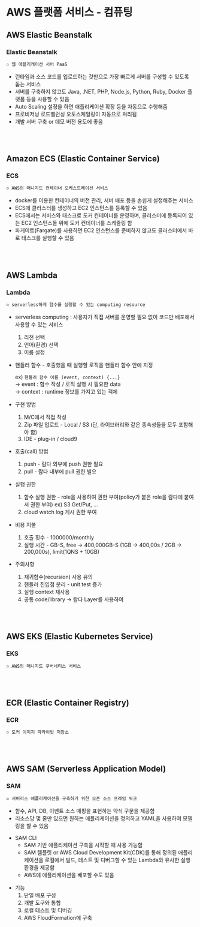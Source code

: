 # AWS 플랫폼 서비스 - 컴퓨팅

## AWS Elastic Beanstalk

### Elastic Beanstalk

```tex
▫️ 웹 애플리케이션 서버 PaaS
```

+ 런타임과 소스 코드를 업로드하는 것만으로 가장 빠르게 서버를 구성할 수 있도록 돕는 서비스
+ 서버를 구축하지 않고도 Java, .NET, PHP, Node.js, Python, Ruby, Docker 플랫폼 등을 사용할 수 있음
+ Auto Scaling 설정을 하면 애플리케이션 확장 등을 자동으로 수행해줌
+ 프로비저닝 로드밸런싱 오토스케일링이 자동으로 처리됨
+ 개발 서버 구축 or 데모 버전 용도에 좋음

<br/><br/>

## Amazon ECS (Elastic Container Service)

### ECS

```tex
▫️ AWS의 매니지드 컨테이너 오케스트레이션 서비스
```

+ docker를 이용한 컨테이너의 버전 관리, 서버 배포 등을 손쉽게 설정해주는 서비스
+ ECS에 클러스터를 생성하고 EC2 인스턴스를 등록할 수 있음
+ ECS에서는 서비스와 태스크로 도커 컨테이너를 운영하며, 클러스터에 등록되어 있는 EC2 인스턴스들 위에 도커 컨테이너를 스케줄링 함
+ 파게이트(Fargate)를 사용하면 EC2 인스턴스를 준비하지 않고도 클러스터에서 바로 태스크를 실행할 수 있음

<br/><br/>

## AWS Lambda

### Lambda

```tex
▫️ serverless하게 함수를 실행할 수 있는 computing resource
```

+ serverless computing : 사용자가 직접 서버를 운영할 필요 없이 코드만 배포해서 사용할 수 있는 서비스
  1. 리전 선택
  2. 언어(환경) 선택
  3. 이름 설정

+ 핸들러 함수 - 호출했을 때 실행할 로직을 핸들러 함수 안에 지정

  ex) `핸들러 함수 이름 (event, context) {...}`<br/> → event : 함수 작성 / 로직 실행 시 필요한 data<br/> → context : runtime 정보를 가지고 있는 객체

+ 구현 방법

  1. M/C에서 직접 작성
  2. Zip 파일 업로드 - Local / S3 (단, 라이브러리와 같은 종속성들을 모두 포함해야 함)
  3. IDE - plug-in / cloud9

+ 호출(call) 방법

  1. push - 람다 외부에 push 권한 필요
  2. pull - 람다 내부에 pull 권한 빌요

+ 실행 권한

  1. 함수 실행 권한 - role을 사용하여 권한 부여(policy가 붙은 role을 람다에 붙여서 권한 부여) ex) S3 Get/Put, ...
  2. cloud watch log 게시 권한 부여

+ 비용 지불

  1. 호출 횟수 - 1000000/monthly
  2. 실행 시간 - GB-S, free → 400,000GB-S (1GB → 400,00s / 2GB → 200,000s), limit(1QNS + 10GB)

+ 주의사항

  1. 재귀함수(recursion) 사용 유의
  2. 핸들러 진입점 분리 - unit test 증가
  3. 실행 context 재사용
  4. 공통 code/library → 람다 Layer를 사용하여

<br/><br/>

## AWS EKS (Elastic Kubernetes Service)

### EKS

```tex
▫️ AWS의 매니지드 쿠버네티스 서비스
```

<br/><br/>

## ECR (Elastic Container Registry)

### ECR

```tex
▫️ 도커 이미지 파라이빗 저장소
```

<br/><br/>

## AWS SAM (Serverless Application Model)

### SAM

```tex
▫️ 서버리스 애플리케이션을 구축하기 위한 오픈 소스 프레임 워크
```

+ 함수, API, DB, 이벤트 소스 매핑을 표현하는 약식 구문을 제공함
+ 리소스당 몇 줄만 있으면 원하는 애플리케이션을 정의하고 YAML을 사용하여 모델링을 할 수 있음

* SAM CLI
  + SAM 기반 애플리케이션 구축을 시작할 때 사용 가능함
  + SAM 템플릿 or AWS Cloud Development Kit(CDK)를 통해 정의된 애플리케이션을 로컬에서 빌드, 테스트 및 디버그할 수 있는 Lambda와 유사한 실행 환경을 제공함
  + AWS에 애플리케이션을 배포할 수도 있음

+ 기능
  1. 단일 배포 구성
  2. 개발 도구와 통합
  3. 로컬 테스트 및 디버깅
  4. AWS FloudFormation에 구축

<br/><br/>